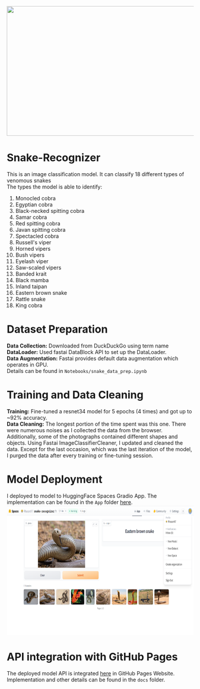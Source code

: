 <img src = "App/1323185.png" width="1400" height="350">

# Snake-Recognizer
This is an image classification model. It can classify 18 different types of venomous snakes <br/>
The types the model is able to identify:<br/>
1. Monocled cobra
2. Egyptian cobra
3. Black-necked spitting cobra
4. Samar cobra
5. Red spitting cobra
6. Javan spitting cobra
7. Spectacled cobra
8. Russell's viper
9. Horned vipers
10. Bush vipers
11. Eyelash viper
12. Saw-scaled vipers
13. Banded krait
14. Black mamba
15. Inland taipan
16. Eastern brown snake
17. Rattle snake
18. King cobra



# Dataset Preparation
**Data Collection:** Downloaded from DuckDuckGo using term name <br/>
**DataLoader:** Used fastai DataBlock API to set up the DataLoader. <br/>
**Data Augmentation:** Fastai provides default data augmentation which operates in GPU. <br/>
Details can be found in `Notebooks/snake_data_prep.ipynb`

# Training and Data Cleaning
**Training:** Fine-tuned a resnet34 model for 5 epochs (4 times) and got up to ~92% accuracy. <br/>
**Data Cleaning:** The longest portion of the time spent was this one. There were numerous noises as I collected the data from the browser. Additionally, some of the photographs contained different shapes and objects. Using Fastai ImageClassifierCleaner, I updated and cleaned the data. Except for the last occasion, which was the last iteration of the model, I purged the data after every training or fine-tuning session. <br/>

# Model Deployment
I deployed to model to HuggingFace Spaces Gradio App. The implementation can be found in the `App` folder [here](https://huggingface.co/spaces/Rhasan97/snake-recognizer). <br/>
<img src = "App/gradio app.png" width="700" height="350">

# API integration with GitHub Pages
The deployed model API is integrated [here](https://rhasan97.github.io/Snake-Recognizer/) in GitHub Pages Website. Implementation and other details can be found in the `docs` folder.
